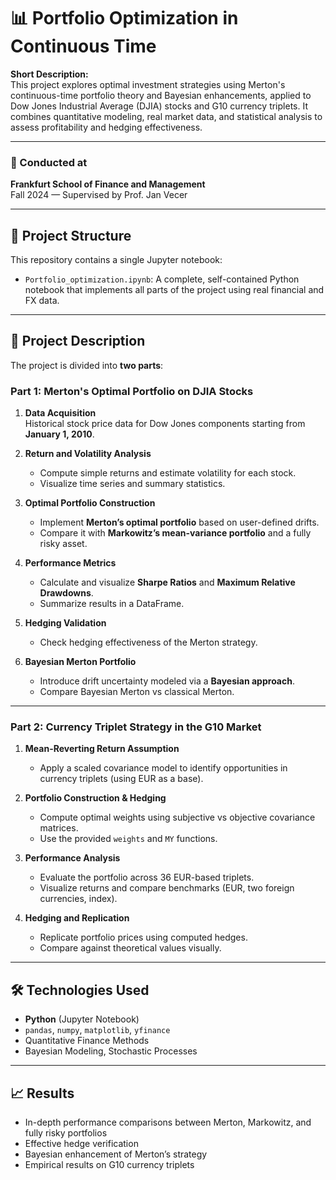 # 📊 Portfolio Optimization in Continuous Time

**Short Description:**  
This project explores optimal investment strategies using Merton's continuous-time portfolio theory and Bayesian enhancements, applied to Dow Jones Industrial Average (DJIA) stocks and G10 currency triplets. It combines quantitative modeling, real market data, and statistical analysis to assess profitability and hedging effectiveness.

---

### 🏫 Conducted at  
**Frankfurt School of Finance and Management**  
Fall 2024 — Supervised by Prof. Jan Vecer

---

## 📁 Project Structure

This repository contains a single Jupyter notebook:
- `Portfolio_optimization.ipynb`: A complete, self-contained Python notebook that implements all parts of the project using real financial and FX data.

---

## 📌 Project Description

The project is divided into **two parts**:

### Part 1: Merton's Optimal Portfolio on DJIA Stocks

1. **Data Acquisition**  
   Historical stock price data for Dow Jones components starting from **January 1, 2010**.

2. **Return and Volatility Analysis**  
   - Compute simple returns and estimate volatility for each stock.
   - Visualize time series and summary statistics.

3. **Optimal Portfolio Construction**  
   - Implement **Merton’s optimal portfolio** based on user-defined drifts.
   - Compare it with **Markowitz’s mean-variance portfolio** and a fully risky asset.

4. **Performance Metrics**  
   - Calculate and visualize **Sharpe Ratios** and **Maximum Relative Drawdowns**.
   - Summarize results in a DataFrame.

5. **Hedging Validation**  
   - Check hedging effectiveness of the Merton strategy.

6. **Bayesian Merton Portfolio**  
   - Introduce drift uncertainty modeled via a **Bayesian approach**.
   - Compare Bayesian Merton vs classical Merton.

---

### Part 2: Currency Triplet Strategy in the G10 Market

1. **Mean-Reverting Return Assumption**  
   - Apply a scaled covariance model to identify opportunities in currency triplets (using EUR as a base).

2. **Portfolio Construction & Hedging**  
   - Compute optimal weights using subjective vs objective covariance matrices.
   - Use the provided `weights` and `MY` functions.

3. **Performance Analysis**  
   - Evaluate the portfolio across 36 EUR-based triplets.
   - Visualize returns and compare benchmarks (EUR, two foreign currencies, index).

4. **Hedging and Replication**  
   - Replicate portfolio prices using computed hedges.
   - Compare against theoretical values visually.

---

## 🛠️ Technologies Used

- **Python** (Jupyter Notebook)
- `pandas`, `numpy`, `matplotlib`, `yfinance`
- Quantitative Finance Methods
- Bayesian Modeling, Stochastic Processes

---

## 📈 Results

- In-depth performance comparisons between Merton, Markowitz, and fully risky portfolios
- Effective hedge verification
- Bayesian enhancement of Merton’s strategy
- Empirical results on G10 currency triplets

